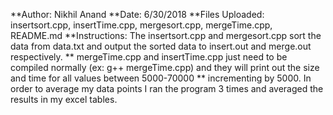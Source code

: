 **Author: Nikhil Anand
**Date: 6/30/2018
**Files Uploaded: insertsort.cpp, insertTime.cpp, mergesort.cpp, mergeTime.cpp, README.md
**Instructions: The insertsort.cpp and mergesort.cpp sort the data from data.txt and output the sorted data to insert.out and merge.out respectively.
** mergeTime.cpp and insertTime.cpp just need to be compiled normally (ex: g++ mergeTime.cpp) and they will print out the size and time for all values between 5000-70000
** incrementing by 5000. In order to average my data points I ran the program 3 times and averaged the results in my excel tables.
